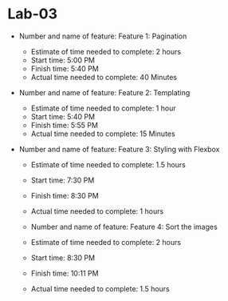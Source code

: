 # Lab-03

* Number and name of feature: Feature 1: Pagination
  * Estimate of time needed to complete: 2 hours
  * Start time: 5:00 PM
  * Finish time: 5:40 PM
  * Actual time needed to complete: 40 Minutes

* Number and name of feature: Feature 2: Templating
  * Estimate of time needed to complete: 1 hour
  * Start time: 5:40 PM
  * Finish time: 5:55 PM
  * Actual time needed to complete: 15 Minutes

* Number and name of feature: Feature 3: Styling with Flexbox
  * Estimate of time needed to complete: 1.5 hours
  * Start time: 7:30 PM
  * Finish time: 8:30 PM
  * Actual time needed to complete: 1 hours
  
  * Number and name of feature: Feature 4: Sort the images
  * Estimate of time needed to complete: 2 hours
  * Start time: 8:30 PM
  * Finish time: 10:11 PM
  * Actual time needed to complete: 1.5 hours
